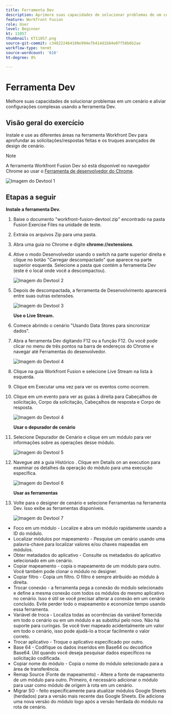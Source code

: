 ```yaml
---
title: Ferramenta Dev
description: Aprimore suas capacidades de solucionar problemas de um cenário e facilitar configurações complexas usando a DevTool.
feature: Workfront Fusion
role: User
level: Beginner
kt: 11057
thumbnail: KT11057.png
source-git-commit: c348222464180e994e7b414d1b84e07f58b6b2ae
workflow-type: tm+mt
source-wordcount: '616'
ht-degree: 0%

---
```



# Ferramenta Dev

Melhore suas capacidades de solucionar problemas em um cenário e aliviar configurações complexas usando a ferramenta Dev.

## Visão geral do exercício

Instale e use as diferentes áreas na ferramenta Workfront Dev para aprofundar as solicitações/respostas feitas e os truques avançados de design de cenário.

>[!NOTE]
>
>A ferramenta Workfront Fusion Dev só está disponível no navegador Chrome ao usar o [Ferramenta de desenvolvedor do Chrome](https://developer.chrome.com/docs/devtools/).

![Imagem do Devtool 1](../12-exercises/assets/devtool-walkthrough-1.png)

## Etapas a seguir

**Instale a ferramenta Dev.**

1. Baixe o documento &quot;workfront-fusion-devtool.zip&quot; encontrado na pasta Fusion Exercise Files na unidade de teste.
1. Extraia os arquivos Zip para uma pasta.
1. Abra uma guia no Chrome e digite **chrome://extensions**.
1. Ative o modo Desenvolvedor usando o switch na parte superior direita e clique no botão &quot;Carregar descompactado&quot; que aparece na parte superior esquerda. Selecione a pasta que contém a ferramenta Dev (este é o local onde você a descompactou).

   ![Imagem do Devtool 2](../12-exercises/assets/devtool-walkthrough-2.png)

1. Depois de descompactada, a ferramenta de Desenvolvimento aparecerá entre suas outras extensões.

   ![Imagem do Devtool 3](../12-exercises/assets/devtool-walkthrough-3.png)

   **Use o Live Stream.**

1. Comece abrindo o cenário &quot;Usando Data Stores para sincronizar dados&quot;.
1. Abra a ferramenta Dev digitando F12 ou a função F12. Ou você pode clicar no menu de três pontos na barra de endereços do Chrome e navegar até Ferramentas do desenvolvedor.

   ![Imagem do Devtool 4](../12-exercises/assets/navigate-to-devtools.png)

1. Clique na guia Workfront Fusion e selecione Live Stream na lista à esquerda.
1. Clique em Executar uma vez para ver os eventos como ocorrem.
1. Clique em um evento para ver as guias à direita para Cabeçalhos de solicitação, Corpo da solicitação, Cabeçalhos de resposta e Corpo de resposta.

   ![Imagem do Devtool 4](../12-exercises/assets/devtool-walkthrough-4.png)

   **Usar o depurador de cenário**

1. Selecione Depurador de Cenário e clique em um módulo para ver informações sobre as operações desse módulo.

   ![Imagem do Devtool 5](../12-exercises/assets/devtool-walkthrough-5.png)

1. Navegue até a guia Histórico . Clique em Details on an execution para examinar os detalhes da operação do módulo para uma execução específica.

   ![Imagem do Devtool 6](../12-exercises/assets/devtool-walkthrough-6.png)

   **Usar as ferramentas**

1. Volte para o designer de cenário e selecione Ferramentas na ferramenta Dev. Isso exibe as ferramentas disponíveis.

   ![Imagem do Devtool 7](../12-exercises/assets/devtool-walkthrough-7.png)

+ Foco em um módulo - Localize e abra um módulo rapidamente usando a ID do módulo.
+ Localizar módulos por mapeamento - Pesquise um cenário usando uma palavra-chave para localizar valores e/ou chaves mapeadas em módulos.
+ Obter metadados do aplicativo - Consulte os metadados do aplicativo selecionado em um cenário.
+ Copiar mapeamento - copia o mapeamento de um módulo para outro. Você também pode clonar o módulo no designer.
+ Copiar filtro - Copia um filtro. O filtro é sempre atribuído ao módulo à direita.
+ Trocar conexão - a ferramenta pega a conexão do módulo selecionado e define a mesma conexão com todos os módulos do mesmo aplicativo no cenário. Isso é útil se você precisar alterar a conexão em um cenário concluído. Evite perder todo o mapeamento e economize tempo usando essa ferramenta.
+ Variável de troca - Localiza todas as ocorrências da variável fornecida em todo o cenário ou em um módulo e as substitui pelo novo. Não há suporte para curingas. Se você tiver mapeado acidentalmente um valor em todo o cenário, isso pode ajudá-lo a trocar facilmente o valor correto.
+ Trocar aplicativo - Troque o aplicativo especificado por outro.
+ Base 64 - Codifique os dados inseridos em Base64 ou decodifice Base64. Útil quando você deseja pesquisar dados específicos na solicitação codificada.
+ Copiar nome do módulo - Copia o nome do módulo selecionado para a área de transferência.
+ Remap Source (Fonte de mapeamento) - Altere a fonte de mapeamento de um módulo para outro. Primeiro, é necessário adicionar o módulo para usar como módulo de origem à rota em um cenário.
+ Migrar SO - feito especificamente para atualizar módulos Google Sheets (herdados) para a versão mais recente das Google Sheets. Ele adiciona uma nova versão do módulo logo após a versão herdada do módulo na rota de cenário.
